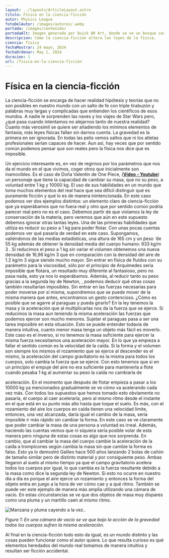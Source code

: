 ```yaml
---
layout: ../layouts/ArticleLayout.astro
titulo: Física en la ciencia-ficción
autor: Physics League
fotoDelAutor: /images/autores/.webp
portada: /images/contenido/
portadaAlt: Imagen generada por Quick QR Art, donde se ve un bosque con la palabra CIENCIA oculta.
descripcion: Cómo la ciencia-ficción altera las leyes de la física.
ciencia: física
fechaMostrar: 24 mayo, 2024
fechaOrdenar: May 1, 2024
duracion: 1
url: /fisica-en-la-ciencia-ficción
---
```

# Física en la ciencia-ficción

La ciencia-ficción se encarga de hacer realidad hipótesis y teorías que no son posibles en
nuestro mundo con un salto de fe con triple tirabuzón y palabras muy largas y complicadas que
entienden los científicos de esos mundos. A nadie le sorprenden las naves y los viajes de Star
Wars pero, ¿qué pasa cuando intentamos no alejarnos tanto de nuestra realidad? Cuanto más
verosímil se quiere ser añadiendo los mínimos elementos de fantasía, más leyes físicas fallan
sin darnos cuenta. La gravedad es la primera en ser ignorada. En todas las pelis vemos saltos
que ni los atletas profesionales serían capaces de hacer. Aun así, hay veces que por sentido
común podemos pensar que son reales pero la física nos dice que es imposible.

Un ejercicio interesante es, en vez de regirnos por los parámetros que nos da el mundo en el
que vivimos, coger otros que inicialmente son inamovibles. Es el caso de Doña Valentín de One
Piece, ([**Vídeo - Youtube**](https://youtu.be/BWcN6CzoTbA?si=tnVDBjI1CiPgH6ww)) un personaje que tiene la capacidad de
cambiar su masa, que no su peso, a voluntad entre 1 kg y 10000 kg. El uso de sus habilidades
en un mundo que toma muchos elementos del real hace que sea difícil distinguir qué es
puramente ficción y qué lo es de manera inintencionada. En este caso podemos ver dos
ejemplos distintos: un elemento claro de ciencia-ficción que ya esperábamos que no fuera real
y otro que por sentido común podría parecer real pero no es el caso.
Debemos partir de que violamos la ley de conservación de la materia, pero veremos que aún
en este supuesto debemos ignorar otras tantas leyes. Una de las primeras habilidades que
utiliza es reducir su peso a 1 kg para poder flotar. Con unas pocas cuentas podemos ver qué
pasaría de verdad en este caso. Supongamos, valiéndonos de las medias estadísticas, una
altura de 165 cm y un ̈peso ̈ de 55 kg además de obtener la densidad media del cuerpo
humano: 933 kg/m 3 . Si reducimos el peso a 1 kg sin variar el volumen obtenemos una nueva
densidad de 16,96 kg/m 3 que en comparación con la densidad del aire de 1.2 kg/m 3 sigue
siendo mucho mayor. Sin entrar en física de fluidos con su parámetro para la viscosidad, sólo
por el principio de Arquímedes sería imposible que flotara, un resultado muy diferente al
fantasioso, pero no pasa nada, esto ya nos lo esperábamos.
Además, al reducir tanto su peso gracias a la segunda ley de Newton, , podemos deducir qué
otras cosas también resultarían imposibles. Sin entrar en las fuerzas necesarias para poder
moverse por sí misma, supondremos que se puede mover de la misma manera que antes,
encontramos un gesto contencioso. ¿Cómo es posible que se agarre al paraguas y pueda
girarlo? En la ley tenemos la masa y la aceleración que al multiplicarlas nos da la fuerza que se
ejerce. Si reducimos la masa aun teniendo la misma aceleración las fuerzas que podemos
ejercer son mucho menores. Sujetar el paraguas pasa a ser una tarea imposible en esta
situación. Esto se puede entender todavía de manera intuitiva, cuanto menor masa tenga un
objeto más fácil es moverlo. Este caso es el inverso, si no tenemos la masa suficiente para
ejercer la misma fuerza necesitamos una aceleración mayor.
En lo que ya empieza a fallar el sentido común es la velocidad de la caída. Si la forma y el
volumen son siempre los mismos el rozamiento que se ejerce al descender es el mismo, la
aceleración del campo gravitatorio es la misma para todos los cuerpos, solo cambia la fuerza
que se ejerce. Con esto tenemos que si en un principio el empuje del aire no era suficiente
para mantenerla a flote cuando pesaba 1 kg al aumentar su peso la caída no cambiaría de

aceleración. En el momento que después de flotar empieza a pasar a los 10000 kg ya
mencionados gradualmente se ve cómo va acelerando cada vez más. Con todos los supuestos
que hemos tomado esto obviamente no pasaría, el cuerpo al caer aceleraría, pero al mismo
ritmo desde el instante en el que está en su punto más alto hasta que toque el suelo. Es más,
con el rozamiento del aire los cuerpos en caída tienen una velocidad límite, entonces, una vez
alcanzada, daría igual el cambio de la masa, sería imposible ir más rápido sin cambiar la forma.
En este caso se ve claramente que poder cambiar la masa de una persona a voluntad es irreal.
Además, haciendo las cuentas vemos que ni siquiera sería posible volar de esta manera pero
ninguna de estas cosas es algo que nos sorprenda. En cambio, que al cambiar la masa del
cuerpo cambie la aceleración de la caída a trompicones según cambia la masa sin que cambie
la forma es falso. Esto ya lo demostró Galileo hace 500 años lanzando 2 bolas de cañón de
tamaño similar pero de distinto material y por consiguiente peso. Ambas llegaron al suelo al
mismo tiempo ya que el campo gravitatorio acelera todos los cuerpos por igual, lo que cambia
es la fuerza resultante debido a la masa como dice la segunda ley de Newton. Si esto no ocurre
en nuestro día a día es porque el aire ejerce un rozamiento y entonces la forma del objeto
entra en juego a la hora de ver cómo cae y a qué ritmo. También se puede ver este ejemplo de
manera más amplia utilizando una cámara de vacío. En estas circunstancias se ve que dos
objetos de masa muy dispares como una pluma y un martillo caen al mismo ritmo.

![Manzana y pluma cayendo a la vez..](/images/contenido/)

*Figura 1: En una cámara de vacío se ve que bajo la acción de la gravedad todos los cuerpos
sufren la misma aceleración.*

Al final en la ciencia-ficción todo esto da igual, es un mundo distinto y las cosas pueden
funcionar como el autor quiera. Lo que resulta curioso es qué elementos heredados del mundo
real tomamos de manera intuitiva y resultan ser ficción accidental.